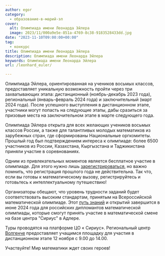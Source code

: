 ```yaml
---
author: egor
category:
  - образование-в-марий-эл
cover:
  alt: Олимпиада имени Леонарда Эйлера
  image: 2023/11/000a9e5e-851a-4769-8c38-9183528433dd.jpg
date: "2023-11-10T09:00:00+00:00"
tag:
  - конкурс
title: Олимпиада имени Леонарда Эйлера
description: Олимпиада имени Леонарда Эйлера
keywords: Олимпиада имени Леонарда Эйлера
url: /leonhard_euler/

---
```

Олимпиада Эйлера, ориентированная на учеников восьмых классов, предоставляет уникальную возможность пройти через три захватывающих этапа: дистанционный (ноябрь-декабрь 2023 года), региональный (январь-февраль 2024 года) и заключительный (март 2024 года). После успешного выступления в дистанционном этапе, участники могут попасть на следующие этапы, дабы сразиться за призовые места на заключительном этапе в марте следующего года.

Олимпиада Эйлера открыта для всех желающих учеников восьмых классов России, а также для талантливых молодых математиков из зарубежных стран, где сформированы Национальные оргкомитеты. Прошлый год был подтверждением интереса к олимпиаде: более 6500 участников из России, Казахстана, Кыргызстана и Таджикистана приняли участие в соревнованиях.

Одним из привлекательных моментов является бесплатное участие в олимпиаде. Для этого нужно лишь [зарегистрироваться](https://edu.sirius.online/noo-back/files/euler-registration-2023.pdf), но важно помнить, что регистрация прошлого года не действительна. Так что, если вы готовы к математическому вызову, регистрируйтесь и готовьтесь к интеллектуальному путешествию!

Организаторы обещают, что уровень трудности заданий будет соответствовать высоким стандартам, принятым на Всероссийской математической олимпиаде. Этот [путь знаний](/cherez-tvorchestvo-v-professiyu/) и открытий завершится в июне 2024 года для российских дипломантов математической олимпиады, которые смогут принять участие в математической смене на базе центра "Сириус" в Адлере.

Туры проводятся на платформе ЦО « Сириус». Региональный центр [Волгенче](https://volgenche.ru/) предоставляет учащимся площадку для участия в дистанционном этапе 12 ноября с 9.00 до 14.00.

Участвуйте! Мир математики ждет своих героев!
